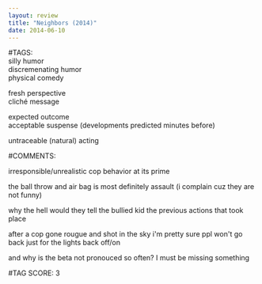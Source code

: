 ```yaml
---  
layout: review  
title: "Neighbors (2014)"  
date: 2014-06-10  
---  
```

  
#TAGS:  
silly humor  
discremenating humor  
physical comedy  
  
fresh perspective  
cliché message  
  
expected outcome  
acceptable suspense (developments predicted minutes before)  
  
untraceable (natural) acting  
  
#COMMENTS:  
  
irresponsible/unrealistic cop behavior at its prime  
  
the ball throw and air bag is most definitely assault (i complain cuz they are not funny)  
  
why the hell would they tell the bullied kid the previous actions that took place  
  
after a cop gone rougue and shot in the sky i'm pretty sure ppl won't go back just for the lights back off/on  
  
and why is the beta not pronouced so often? I must be missing something  
  
  
  
  
  
#TAG SCORE: 3  
